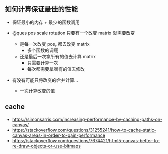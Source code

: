 ## 如何计算保证最佳的性能

-   保证最小的内存 + 最少的函数调用

-   @ques pos scale rotation 只要有一个改变 matrix 就需要改变

    -   是每一次改变 pos, 都去改变 matrix
        -   多个函数的调用
    -   还是最后一次拿所有的值去计算 matrix
        -   只需要计算一次
        -   每次都需要拿所有的值去修改

-   有没有可能只将改变的合并计算...
    -   一次计算改变的值

## cache

-   https://simonsarris.com/increasing-performance-by-caching-paths-on-canvas/
-   https://stackoverflow.com/questions/31255241/how-to-cache-static-canvas-areas-in-order-to-gain-performance
-   https://stackoverflow.com/questions/7674421/html5-canvas-better-to-re-draw-objects-or-use-bitmaps
